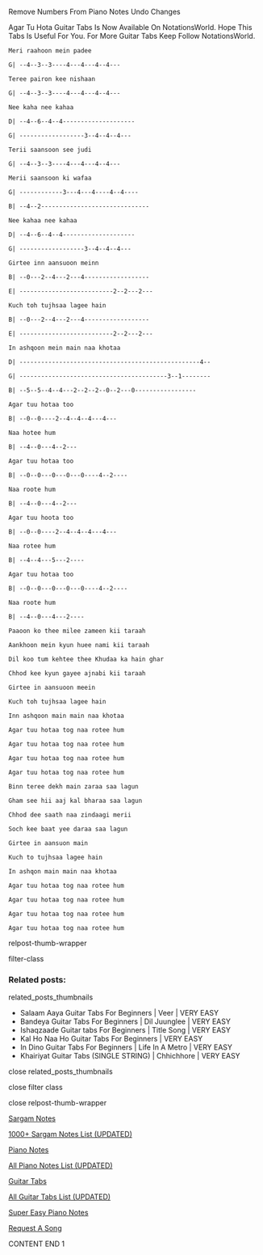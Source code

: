 
Remove Numbers From Piano Notes
Undo Changes

Agar Tu Hota Guitar Tabs Is Now Available On NotationsWorld. Hope This Tabs Is Useful For You. For More Guitar Tabs Keep Follow NotationsWorld.

```
Meri raahoon mein padee

G| --4--3--3----4---4---4--4---

Teree pairon kee nishaan

G| --4--3--3----4---4---4--4---

Nee kaha nee kahaa

D| --4--6--4--4--------------------

G| ------------------3--4--4--4---

Terii saansoon see judi

G| --4--3--3----4---4---4--4---

Merii saansoon ki wafaa

G| ------------3---4---4----4--4----

B| --4--2------------------------------

Nee kahaa nee kahaa

D| --4--6--4--4--------------------

G| ------------------3--4--4--4---

Girtee inn aansuoon meinn

B| --0---2--4---2---4------------------

E| --------------------------2--2---2---

Kuch toh tujhsaa lagee hain

B| --0---2--4---2---4------------------

E| --------------------------2--2---2---

In ashqoon mein main naa khotaa

D| --------------------------------------------------4--

G| -----------------------------------------3--1--------

B| --5--5--4--4---2--2--2--0--2---0-----------------

Agar tuu hotaa too

B| --0--0----2--4--4--4---4---

Naa hotee hum

B| --4--0---4--2---

Agar tuu hotaa too 

B| --0--0---0---0---0----4--2----

Naa roote hum

B| --4--0---4--2---

Agar tuu hoota too

B| --0--0----2--4--4--4---4---

Naa rotee hum

B| --4--4---5---2----

Agar tuu hotaa too

B| --0--0---0---0---0----4--2----

Naa roote hum

B| --4--0---4---2----

Paaoon ko thee milee zameen kii taraah

Aankhoon mein kyun huee nami kii taraah

Dil koo tum kehtee thee Khudaa ka hain ghar

Chhod kee kyun gayee ajnabi kii taraah

Girtee in aansuoon meein

Kuch toh tujhsaa lagee hain

Inn ashqoon main main naa khotaa

Agar tuu hotaa tog naa rotee hum

Agar tuu hotaa tog naa rotee hum

Agar tuu hotaa tog naa rotee hum

Agar tuu hotaa tog naa rotee hum

Binn teree dekh main zaraa saa lagun

Gham see hii aaj kal bharaa saa lagun

Chhod dee saath naa zindaagi merii

Soch kee baat yee daraa saa lagun

Girtee in aansuon main

Kuch to tujhsaa lagee hain

In ashqon main main naa khotaa

Agar tuu hotaa tog naa rotee hum

Agar tuu hotaa tog naa rotee hum

Agar tuu hotaa tog naa rotee hum

Agar tuu hotaa tog naa rotee hum
```

relpost-thumb-wrapper

filter-class

### Related posts:

related_posts_thumbnails

* Salaam Aaya Guitar Tabs For Beginners | Veer | VERY EASY
* Bandeya Guitar Tabs For Beginners | Dil Juunglee | VERY EASY
* Ishaqzaade Guitar tabs For Beginners | Title Song | VERY EASY
* Kal Ho Naa Ho Guitar Tabs For Beginners | VERY EASY
* In Dino Guitar Tabs For Beginners | Life In A Metro | VERY EASY
* Khairiyat Guitar Tabs (SINGLE STRING) | Chhichhore | VERY EASY

close related_posts_thumbnails

close filter class

close relpost-thumb-wrapper

[Sargam Notes](https://www.notationsworld.com/sargam-notes.html)

[1000+ Sargam Notes List (UPDATED)](https://www.notationsworld.com/all-songs-list-sargam-notes.html)

[Piano Notes](https://www.notationsworld.com/piano-notes.html)

[All Piano Notes List (UPDATED)](https://www.notationsworld.com/all-songs-list-piano-notes.html)

[Guitar Tabs](https://www.notationsworld.com/guitar-tabs.html)

[All Guitar Tabs List (UPDATED)](https://www.notationsworld.com/all-songs-list-guitar-tabs.html)

[Super Easy Piano Notes](https://studywall.in/)

[Request A Song](https://www.notationsworld.com/request-a-song.html)

CONTENT END 1

